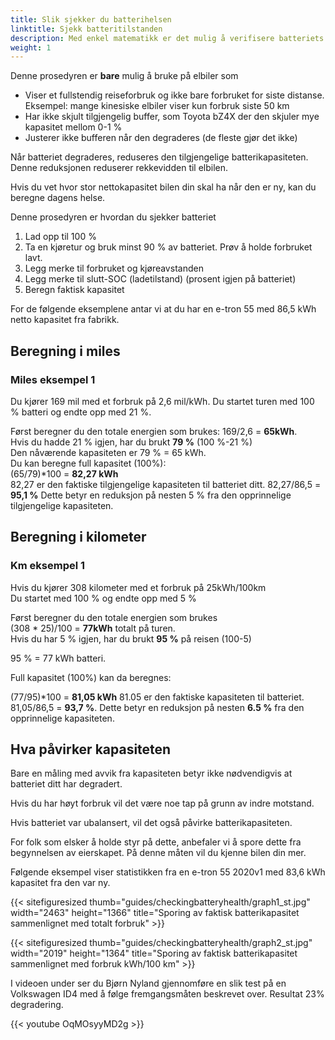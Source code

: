```yaml
---
title: Slik sjekker du batterihelsen
linktitle: Sjekk batteritilstanden
description: Med enkel matematikk er det mulig å verifisere batteriets generelle status. Denne veiledningen forklarer hvordan.
weight: 1
---
```

<!-- markdownlint-disable MD033 -->
<div class="alert alert-warning" role="alert">
   Denne prosedyren er <b>bare</b> mulig å bruke på elbiler som
   <ul>
   <li>Viser et fullstendig reiseforbruk og ikke bare forbruket for siste distanse. Eksempel: mange kinesiske elbiler viser kun forbruk siste 50 km</li>
   <li>Har ikke skjult tilgjengelig buffer, som Toyota bZ4X der den skjuler mye kapasitet mellom 0-1 %</li>
   <li>Justerer ikke bufferen når den degraderes (de fleste gjør det ikke)</li>
   </ul>
</div>

Når batteriet degraderes, reduseres den tilgjengelige batterikapasiteten. Denne reduksjonen reduserer rekkevidden til elbilen.

Hvis du vet hvor stor nettokapasitet bilen din skal ha når den er ny, kan du beregne dagens helse.

Denne prosedyren er hvordan du sjekker batteriet

1. Lad opp til 100 %
2. Ta en kjøretur og bruk minst 90 % av batteriet. Prøv å holde forbruket lavt.
3. Legg merke til forbruket og kjøreavstanden
4. Legg merke til slutt-SOC (ladetilstand) (prosent igjen på batteriet)
5. Beregn faktisk kapasitet

For de følgende eksemplene antar vi at du har en e-tron 55 med 86,5 kWh netto kapasitet fra fabrikk.

## Beregning i miles

### Miles eksempel 1

Du kjører 169 mil med et forbruk på 2,6 mil/kWh. Du startet turen med 100 % batteri og endte opp med 21 %.

Først beregner du den totale energien som brukes: 169/2,6 = <b>65kWh</b>.<br>
Hvis du hadde 21 % igjen, har du brukt <b>79 %</b> (100 %-21 %)<br>
Den nåværende kapasiteten er 79 % = 65 kWh.<br>
Du kan beregne full kapasitet (100%):<br>
(65/79)*100 = <b>82,27 kWh</b><br>
82,27 er den faktiske tilgjengelige kapasiteten til batteriet ditt.
82,27/86,5 = <b>95,1 %</b>
Dette betyr en reduksjon på nesten 5 % fra den opprinnelige tilgjengelige kapasiteten.

## Beregning i kilometer

### Km eksempel 1

Hvis du kjører 308 kilometer med et forbruk på 25kWh/100km<br>
Du startet med 100 % og endte opp med 5 %<br>

Først beregner du den totale energien som brukes<br>
(308 * 25)/100 = <b>77kWh</b> totalt på turen.<br>
Hvis du har 5 % igjen, har du brukt <b>95 %</b> på reisen (100-5)<br>

95 % = 77 kWh batteri.<br>

Full kapasitet (100%) kan da beregnes:<br>

(77/95)*100 = <b>81,05 kWh</b>
81.05 er den faktiske kapasiteten til batteriet.<br>
81,05/86,5 = <b>93,7 %</b>. Dette betyr en reduksjon på nesten <b>6.5 %</b> fra den opprinnelige kapasiteten.

## Hva påvirker kapasiteten

Bare en måling med avvik fra kapasiteten betyr ikke nødvendigvis at batteriet ditt har degradert.

Hvis du har høyt forbruk vil det være noe tap på grunn av indre motstand.

Hvis batteriet var ubalansert, vil det også påvirke batterikapasiteten.

For folk som elsker å holde styr på dette, anbefaler vi å spore dette fra begynnelsen av eierskapet. På denne måten vil du kjenne bilen din mer.

Følgende eksempel viser statistikken fra en e-tron 55 2020v1 med 83,6 kWh kapasitet fra den var ny.

{{< sitefiguresized thumb="guides/checkingbatteryhealth/graph1_st.jpg" width="2463" height="1366" title="Sporing av faktisk batterikapasitet sammenlignet med totalt forbruk" >}}

{{< sitefiguresized thumb="guides/checkingbatteryhealth/graph2_st.jpg" width="2019" height="1364" title="Sporing av faktisk batterikapasitet sammenlignet med forbruk kWh/100 km" >}}

I videoen under ser du Bjørn Nyland gjennomføre en slik test på en Volkswagen ID4 med å følge fremgangsmåten beskrevet over. Resultat 23% degradering.

{{< youtube OqMOsyyMD2g >}}